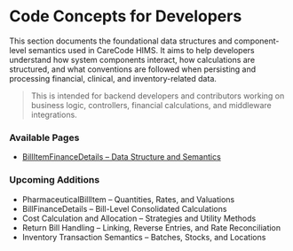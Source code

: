 # Code Concepts for Developers

This section documents the foundational data structures and component-level semantics used in CareCode HIMS. It aims to help developers understand how system components interact, how calculations are structured, and what conventions are followed when persisting and processing financial, clinical, and inventory-related data.

> This is intended for backend developers and contributors working on business logic, controllers, financial calculations, and middleware integrations.

### Available Pages

* [BillItemFinanceDetails – Data Structure and Semantics](https://github.com/hmislk/hmis/wiki/BillItemFinanceDetails-%E2%80%93-Data-Structure-and-Semantics)

### Upcoming Additions

* PharmaceuticalBillItem – Quantities, Rates, and Valuations
* BillFinanceDetails – Bill-Level Consolidated Calculations
* Cost Calculation and Allocation – Strategies and Utility Methods
* Return Bill Handling – Linking, Reverse Entries, and Rate Reconciliation
* Inventory Transaction Semantics – Batches, Stocks, and Locations


